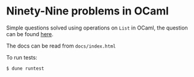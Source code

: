  # Ninety-Nine problems in OCaml

Simple questions solved using operations on `List` in OCaml, the question can
be found [here](https://ocaml.org/learn/tutorials/99problems.html).

The docs can be read from `docs/index.html`

To run tests:
```
$ dune runtest
```

